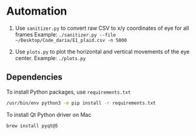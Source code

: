 # Automation

1. Use `sanitizer.py` to convert raw CSV to x/y coordinates of eye for all frames
Example: `./sanitizer.py --file ~/Desktop/Code_daria/E1_plaid.csv -n 5000`

2. Use `plots.py` to plot the horizontal and vertical movements of the eye center.
Example: `./plots.py`

## Dependencies

To install Python packages, use `requirements.txt`

```bash
/usr/bin/env python3 -m pip install -r requirements.txt
```

To install Qt Python driver on Mac

```bash
brew install pyqt@5
```
